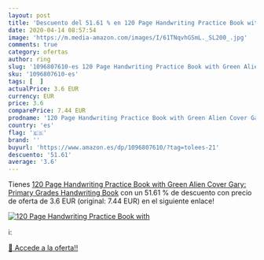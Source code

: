 ```yaml
---
layout: post
title: 'Descuento del 51.61 % en 120 Page Handwriting Practice Book with '
date: 2020-04-14 08:57:54
image: 'https://m.media-amazon.com/images/I/61TNqvhGSmL._SL200_.jpg'
comments: true
category: ofertas
author: ring
slug: '1096807610-es 120 Page Handwriting Practice Book with Green Alien Cover...'
sku: '1096807610-es'
tags: [  ]
actualPrice: 3.6 EUR
currency: EUR
price: 3.6
comparePrice: 7.44 EUR
prodname: '120 Page Handwriting Practice Book with Green Alien Cover Gary: Primary Grades Handwriting Book'
country: 'es'
flag: '🇪🇸'
brand: ''
buyurl: 'https://www.amazon.es/dp/1096807610/?tag=tolees-21'
descuento: '51.61'
average: '3.6'
---
```


Tienes [120 Page Handwriting Practice Book with Green Alien Cover Gary: Primary Grades Handwriting Book](https://www.amazon.es/dp/1096807610/?tag=tolees-21) con un 51.61 % de descuento con precio de oferta de 3.6 EUR (original: 7.44 EUR) en el siguiente enlace!

[![120 Page Handwriting Practice Book with ](https://m.media-amazon.com/images/I/61TNqvhGSmL._SL200_.jpg)](https://www.amazon.es/dp/1096807610/?tag=tolees-21)

ℹ️:


[🛒 Accede a la oferta!!](https://www.amazon.es/dp/1096807610/?tag=tolees-21)
